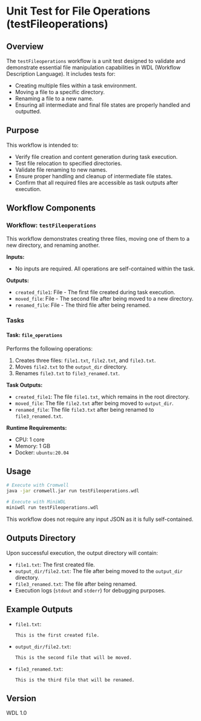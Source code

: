 # Unit Test for File Operations (testFileoperations)

## Overview
The `testFileoperations` workflow is a unit test designed to validate and demonstrate essential file manipulation capabilities in WDL (Workflow Description Language). It includes tests for:

- Creating multiple files within a task environment.
- Moving a file to a specific directory.
- Renaming a file to a new name.
- Ensuring all intermediate and final file states are properly handled and outputted.

## Purpose
This workflow is intended to:
- Verify file creation and content generation during task execution.
- Test file relocation to specified directories.
- Validate file renaming to new names.
- Ensure proper handling and cleanup of intermediate file states.
- Confirm that all required files are accessible as task outputs after execution.

## Workflow Components

### Workflow: `testFileoperations`
This workflow demonstrates creating three files, moving one of them to a new directory, and renaming another.

**Inputs:**
- No inputs are required. All operations are self-contained within the task.

**Outputs:**
- `created_file1`: File - The first file created during task execution.
- `moved_file`: File - The second file after being moved to a new directory.
- `renamed_file`: File - The third file after being renamed.

### Tasks

#### Task: `file_operations`
Performs the following operations:
1. Creates three files: `file1.txt`, `file2.txt`, and `file3.txt`.
2. Moves `file2.txt` to the `output_dir` directory.
3. Renames `file3.txt` to `file3_renamed.txt`.

**Task Outputs:**
- `created_file1`: The file `file1.txt`, which remains in the root directory.
- `moved_file`: The file `file2.txt` after being moved to `output_dir`.
- `renamed_file`: The file `file3.txt` after being renamed to `file3_renamed.txt`.

**Runtime Requirements:**
- CPU: 1 core
- Memory: 1 GB
- Docker: `ubuntu:20.04`

## Usage
```bash
# Execute with Cromwell
java -jar cromwell.jar run testFileoperations.wdl

# Execute with MiniWDL
miniwdl run testFileoperations.wdl
```

This workflow does not require any input JSON as it is fully self-contained.

## Outputs Directory
Upon successful execution, the output directory will contain:
- `file1.txt`: The first created file.
- `output_dir/file2.txt`: The file after being moved to the `output_dir` directory.
- `file3_renamed.txt`: The file after being renamed.
- Execution logs (`stdout` and `stderr`) for debugging purposes.

## Example Outputs
- `file1.txt`:
  ```
  This is the first created file.
  ```
- `output_dir/file2.txt`:
  ```
  This is the second file that will be moved.
  ```
- `file3_renamed.txt`:
  ```
  This is the third file that will be renamed.
  ```

## Version
WDL 1.0
